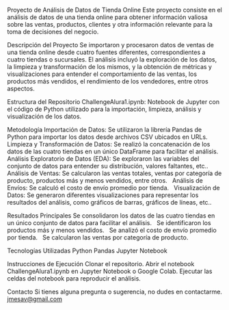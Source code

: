 Proyecto de Análisis de Datos de Tienda Online
Este proyecto consiste en el análisis de datos de una tienda online para obtener información valiosa sobre las ventas, productos, clientes y otra información relevante para la toma de decisiones del negocio.

Descripción del Proyecto
Se importaron y procesaron datos de ventas de una tienda online desde cuatro fuentes diferentes, correspondientes a cuatro tiendas o sucursales. El análisis incluyó la exploración de los datos, la limpieza y transformación de los mismos, y la obtención de métricas y visualizaciones para entender el comportamiento de las ventas, los productos más vendidos, el rendimiento de los vendedores, entre otros aspectos.   

Estructura del Repositorio
ChallengeAlura1.ipynb: Notebook de Jupyter con el código de Python utilizado para la importación, limpieza, análisis y visualización de los datos.

Metodología
Importación de Datos: Se utilizaron la librería Pandas de Python para importar los datos desde archivos CSV ubicados en URLs.   
Limpieza y Transformación de Datos: Se realizó la concatenación de los datos de las cuatro tiendas en un único DataFrame para facilitar el análisis.   
Análisis Exploratorio de Datos (EDA): Se exploraron las variables del conjunto de datos para entender su distribución, valores faltantes, etc..   
Análisis de Ventas: Se calcularon las ventas totales, ventas por categoría de producto, productos más y menos vendidos, entre otros.   
Análisis de Envíos: Se calculó el costo de envío promedio por tienda.   
Visualización de Datos: Se generaron diferentes visualizaciones para representar los resultados del análisis, como gráficos de barras, gráficos de líneas, etc..   

Resultados Principales
Se consolidaron los datos de las cuatro tiendas en un único conjunto de datos para facilitar el análisis.   
Se identificaron los productos más y menos vendidos.   
Se analizó el costo de envío promedio por tienda.   
Se calcularon las ventas por categoría de producto.   

Tecnologías Utilizadas
Python
Pandas
Jupyter Notebook

Instrucciones de Ejecución
Clonar el repositorio.
Abrir el notebook ChallengeAlura1.ipynb en Jupyter Notebook o Google Colab.
Ejecutar las celdas del notebook para reproducir el análisis.

Contacto
Si tienes alguna pregunta o sugerencia, no dudes en contactarme. jmesav@gmail.com
